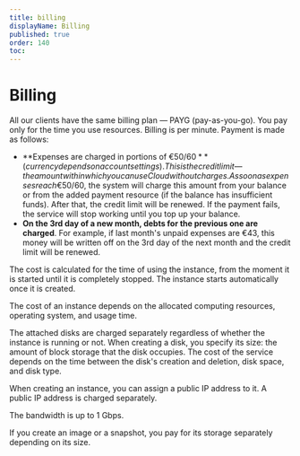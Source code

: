 ```yaml
---
title: billing
displayName: Billing
published: true
order: 140
toc:
---
```

# Billing

All our clients have the same billing plan — PAYG (pay-as-you-go). You pay only for the time you use resources. Billing is per minute. Payment is made as follows:

- **Expenses are charged in portions of €50/$60** (currency depends on account settings). This is the credit limit — the amount within which you can use Cloud without charges. As soon as expenses reach €50/$60, the system will charge this amount from your balance or from the added payment resource (if the balance has insufficient funds). After that, the credit limit will be renewed. If the payment fails, the service will stop working until you top up your balance.
- **On the 3rd day of a new month, debts for the previous one are charged**. For example, if last month's unpaid expenses are €43, this money will be written off on the 3rd day of the next month and the credit limit will be renewed.

The cost is calculated for the time of using the instance, from the moment it is started until it is completely stopped. The instance starts automatically once it is created.

The cost of an instance depends on the allocated computing resources, operating system, and usage time.

The attached disks are charged separately regardless of whether the instance is running or not. When creating a disk, you specify its size: the amount of block storage that the disk occupies. The cost of the service depends on the time between the disk's creation and deletion, disk space, and disk type.

When creating an instance, you can assign a public IP address to it. A public IP address is charged separately.

The bandwidth is up to 1 Gbps.

If you create an image or a snapshot, you pay for its storage separately depending on its size.
